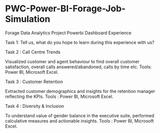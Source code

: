 # PWC-Power-BI-Forage-Job-Simulation

Forage Data Analytics Project Powerbi Dashboard Experience

Task 1: Tell us, what do you hope to learn during this experience with us?

Task 2 : Call Centre Trends

Visualized customer and agent behaviour to find overall customer satisfaction, overall calls answered/abandoned, calls by time etc. Tools: Power BI, Microsoft Excel.

Task 3 : Customer Retention

Extracted customer demographics and insights for the retention manager reflecting the KPIs. Tools : Power BI, Microsoft Excel.

Task 4 : Diversity & Inclusion

To understand value of gender balance in the executive suite, performed calculative measures and actionable insights. Tools : Power BI, Microsoft Excel.
